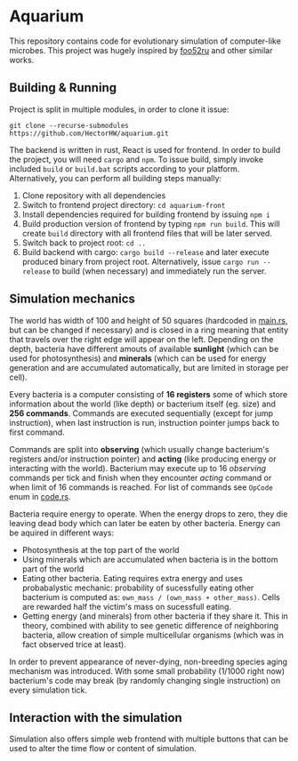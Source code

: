 # Aquarium

This repository contains code for evolutionary simulation of computer-like microbes. This project was hugely inspired by [foo52ru](https://www.youtube.com/channel/UCP1JsJgeNs86oqLGnjfGo9Q) and other similar works.

## Building & Running

Project is split in multiple modules, in order to clone it issue:
```
git clone --recurse-submodules https://github.com/HectorHW/aquarium.git
```

The backend is written in rust, React is used for frontend. In order to build the project, you will need `cargo` and `npm`. To issue build, simply invoke included `build` or `build.bat` scripts according to your platform. Alternatively, you can perform all building steps manually:

1. Clone repository with all dependencies
2. Switch to frontend project directory: `cd aquarium-front`
3. Install dependencies required for building frontend by issuing `npm i`
4. Build production version of frontend by typing `npm run build`. This will create `build` directory with all frontend files that will be later served.
5. Switch back to project root: `cd ..`
6. Build backend with cargo: `cargo build --release` and later execute produced binary from project root. Alternatively, issue `cargo run --release` to build (when necessary) and immediately run the server.

## Simulation mechanics

The world has width of 100 and height of 50 squares (hardcoded in [main.rs](src/main.rs), but can be changed if necessary) and is closed in a ring meaning that entity that travels over the right edge will appear on the left. Depending on the depth, bacteria have different amouts of available **sunlight** (which can be used for photosynthesis) and **minerals** (which can be used for energy generation and are accumulated automatically, but are limited in storage per cell).

Every bacteria is a computer consisting of **16 registers** some of which store information about the world (like depth) or bacterium itself (eg. size) and **256 commands**. Commands are executed sequentially (except for jump instruction), when last instruction is run, instruction pointer jumps back to first command. 

Commands are split into **observing** (which usually change bacterium's registers and/or instruction pointer) and **acting** (like producing energy or interacting with the world). Bacterium may execute up to 16 *observing* commands per tick and finish when they encounter *acting* command or when limit of 16 commands is reached. For list of commands see `OpCode` enum in [code.rs](src/cells/code.rs).

Bacteria require energy to operate. When the energy drops to zero, they die leaving dead body which can later be eaten by other bacteria. Energy can be aquired in different ways:

* Photosynthesis at the top part of the world
* Using minerals which are accumulated when bacteria is in the bottom part of the world
* Eating other bacteria. Eating requires extra energy and uses probabalystic mechanic: probability of sucessfully eating other bacterium is computed as: `own_mass / (own_mass + other_mass)`. Cells are rewarded half the victim's mass on sucessfull eating.
* Getting energy (and minerals) from other bacteria if they share it. This in theory, combined with ability to see genetic difference of neighboring bacteria, allow creation of simple multicellular organisms (which was in fact observed trice at least).
  
In order to prevent appearance of never-dying, non-breeding species aging mechanism was introduced. With some small probability (1/1000 right now) bacterium's code may break (by randomly changing single instruction) on every simulation tick.

## Interaction with the simulation

Simulation also offers simple web frontend with multiple buttons that can be used to alter the time flow or content of simulation.
